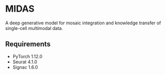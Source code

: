 # MIDAS
A deep generative model for mosaic integration and knowledge transfer of single-cell multimodal data.




## Requirements

- PyTorch 1.12.0
- Seurat 4.1.0
- Signac 1.6.0
